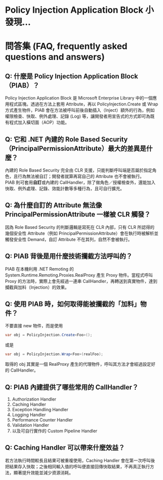 # Policy Injection Application Block 小發現...

# 問答集 (FAQ, frequently asked questions and answers)

## Q: 什麼是 Policy Injection Application Block（PIAB）？
Policy Injection Application Block 是 Microsoft Enterprise Library 中的一個應用程式區塊。透過在方法上套用 Attribute，再以 PolicyInjection.Create 或 Wrap 方式產生物件，PIAB 會在方法被呼叫前後自動插入（Inject）額外的行為，例如權限檢查、快取、例外處理、記錄 (Log) 等，讓開發者用宣告式的方式即可為既有程式加入橫切面（AOP）功能。

## Q: 它和 .NET 內建的 Role Based Security（PrincipalPermissionAttribute）最大的差異是什麼？
內建的 Role Based Security 完全由 CLR 支援，只能判斷呼叫端是否屬於指定角色，且行為無法被自訂；開發者就算再寫自己的 Attribute 也不會被執行。  
PIAB 則可套用**自訂**或內建的 CallHandler，除了做角色／授權檢查外，還能加入快取、例外處理、記錄、效能計數等多種行為，且可自行擴充。

## Q: 為什麼自訂的 Attribute 無法像 PrincipalPermissionAttribute 一樣被 CLR 觸發？
因為 Role Based Security 的判斷邏輯是寫死在 CLR 內部，只有 CLR 所認得的幾個安全性 Attribute（例如 PrincipalPermissionAttribute）會在執行時被解析並觸發安全性 Demand，自訂 Attribute 不在其列，自然不會被執行。

## Q: PIAB 背後是用什麼技術攔截方法呼叫的？
PIAB 在本機利用 .NET Remoting 的 System.Runtime.Remoting.Proxies.RealProxy 產生 Proxy 物件。當程式呼叫 Proxy 的方法時，實際上會先經過一連串 CallHandler，再轉送到真實物件，達到攔截與加料（Injection）的效果。

## Q: 使用 PIAB 時，如何取得能被攔截的「加料」物件？
不要直接 new 物件，而是使用  
```csharp
var obj = PolicyInjection.Create<Foo>();
```  
或是  
```csharp
var obj = PolicyInjection.Wrap<Foo>(realFoo);
```  
取得的 obj 其實是一個 RealProxy 產生的代理物件，呼叫其方法才會經過設定好的 CallHandler。

## Q: PIAB 內建提供了哪些常用的 CallHandler？
1. Authorization Handler  
2. Caching Handler  
3. Exception Handling Handler  
4. Logging Handler  
5. Performance Counter Handler  
6. Validation Handler  
7. 以及可自行實作的 Custom Pipeline Handler

## Q: Caching Handler 可以帶來什麼效益？
若方法執行時間較長且結果可被重複使用，Caching Handler 會在第一次呼叫後把結果存入快取；之後相同輸入值的呼叫便直接回傳快取結果，不再真正執行方法，顯著提升效能並減少資源消耗。